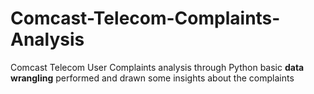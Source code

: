 # Comcast-Telecom-Complaints-Analysis
Comcast Telecom User Complaints analysis through Python
basic **data wrangling** performed and drawn some insights about the complaints
